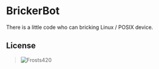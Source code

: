 BrickerBot
=====

There is a little code who can bricking Linux / POSIX device.

## License 
> ![Frosts420](https://t.me/antalgics)
